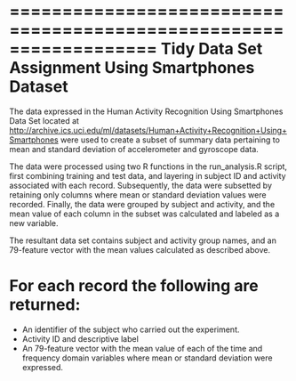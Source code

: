 ==================================================================
Tidy Data Set Assignment Using Smartphones Dataset
==================================================================

The data expressed in the Human Activity Recognition Using Smartphones Data Set located at http://archive.ics.uci.edu/ml/datasets/Human+Activity+Recognition+Using+Smartphones were 
used to create a subset of summary data pertaining to mean and standard deviation of accelerometer and gyroscope data.

The data were processed using two R functions in the run_analysis.R script, first combining training and test data, and layering in subject ID and activity associated with each record.  Subsequently, the data were subsetted by retaining only columns where mean or standard deviation values were recorded.  Finally, the data were grouped by subject and activity, and the mean value of each column in the subset was calculated and labeled as a new variable.

The resultant data set contains subject and activity group names, and an 79-feature vector with the mean values calculated as described above.


For each record the following are returned:
======================================

- An identifier of the subject who carried out the experiment.
- Activity ID and descriptive label
- An 79-feature vector with the mean value of each of the time and frequency domain variables where mean or standard deviation were expressed.



